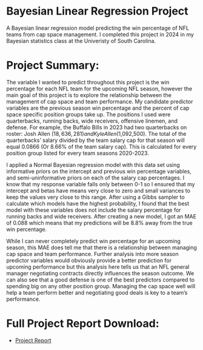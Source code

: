 # Bayesian Linear Regression Project

A Bayesian linear regression model predicting the win percentage of NFL teams from cap space management. I completed this project in 2024 in my Bayesian statistics class at the Univeristy of South Carolina. 

# Project Summary: 

The variable I wanted to predict throughout this project is the win percentage for each NFL team for the upcoming NFL season, however the main goal of this project is to explore the relationship between the management of cap space and team performance. My candidate predictor variables are the previous season win percentage and the percent of cap space specific position groups take up. The positions I used were quarterbacks, running backs, wide receivers, offensive linemen, and defense. For example, the Buffalo Bills in 2023 had two quarterbacks on roster: Josh Allen ($18,636,281) and Kyle Allen ($1,092,500). The total of the quarterbacks’ salary divided by the team salary cap for that season will equal 0.0866 (Or 8.66% of the team salary cap). This is calculated for every position group listed for every team seasons 2020-2023. 
	
I applied a Normal Bayesian regression model with this data set using informative priors on the intercept and previous win percentage variables, and semi-uninformative priors on each of the salary cap percentages. I know that my response variable falls only between 0-1 so I ensured that my intercept and betas have means very close to zero and small variances to keep the values very close to this range. After using a Gibbs sampler to calculate which models have the highest probability, I found that the best model with these variables does not include the salary percentage for running backs and wide receivers. After creating a new model, I got an MAE of 0.088 which means that my predictions will be 8.8% away from the true win percentage. 

While I can never completely predict win percentage for an upcoming season, this MAE does tell me that there is a relationship between managing cap space and team performance. Further analysis into more season predictor variables would obviously provide a better prediction for upcoming performance but this analysis here tells us that an NFL general manager negotiating contracts directly influences the season outcome. We can also see that a good defense is one of the best predictors compared to spending big on any other position group. Managing the cap space well will help a team perform better and negotiating good deals is key to a team’s performance.

# Full Project Report Download: 

- [Project Report](Project.Report.pdf)  
